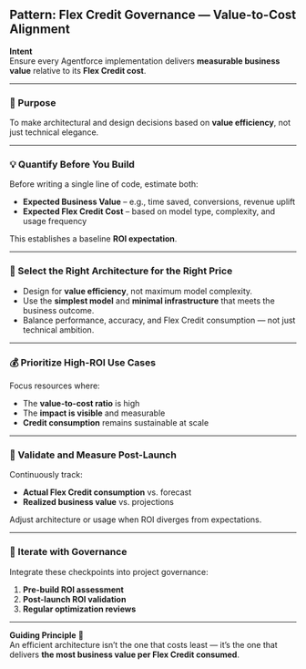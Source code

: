 ## Pattern: Flex Credit Governance — Value-to-Cost Alignment

**Intent**  
Ensure every Agentforce implementation delivers **measurable business value** relative to its **Flex Credit cost**.

---

### 🎯 Purpose
To make architectural and design decisions based on **value efficiency**, not just technical elegance.

---

### 💡 Quantify Before You Build
Before writing a single line of code, estimate both:

- **Expected Business Value** – e.g., time saved, conversions, revenue uplift  
- **Expected Flex Credit Cost** – based on model type, complexity, and usage frequency  

This establishes a baseline **ROI expectation**.

---

### 🧩 Select the Right Architecture for the Right Price
- Design for **value efficiency**, not maximum model complexity.  
- Use the **simplest model** and **minimal infrastructure** that meets the business outcome.  
- Balance performance, accuracy, and Flex Credit consumption — not just technical ambition.

---

### 💰 Prioritize High-ROI Use Cases
Focus resources where:

- The **value-to-cost ratio** is high  
- The **impact is visible** and measurable  
- **Credit consumption** remains sustainable at scale  

---

### 📏 Validate and Measure Post-Launch
Continuously track:

- **Actual Flex Credit consumption** vs. forecast  
- **Realized business value** vs. projections  

Adjust architecture or usage when ROI diverges from expectations.

---

### 🔁 Iterate with Governance
Integrate these checkpoints into project governance:

1. **Pre-build ROI assessment**  
2. **Post-launch ROI validation**  
3. **Regular optimization reviews**

---

**Guiding Principle** 📌  
An efficient architecture isn’t the one that costs least — it’s the one that delivers **the most business value per Flex Credit consumed**.